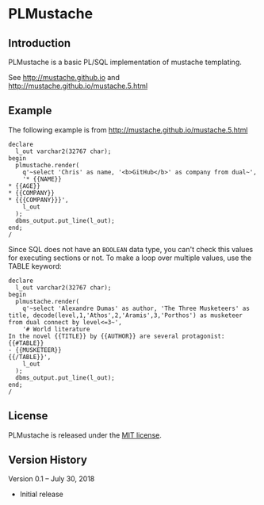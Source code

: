 # PLMustache

## Introduction
PLMustache is a basic PL/SQL implementation of mustache templating.

See http://mustache.github.io and http://mustache.github.io/mustache.5.html

## Example
The following example is from http://mustache.github.io/mustache.5.html

```
declare
  l_out varchar2(32767 char);
begin
  plmustache.render(
    q'~select 'Chris' as name, '<b>GitHub</b>' as company from dual~',
    '* {{NAME}}
* {{AGE}}
* {{COMPANY}}
* {{{COMPANY}}}',
    l_out
  );
  dbms_output.put_line(l_out);
end;
/
```

Since SQL does not have an `BOOLEAN` data type, you can't check this values for executing sections or not. To make a loop over multiple values, use the TABLE keyword:

```
declare
  l_out varchar2(32767 char);
begin
  plmustache.render(
    q'~select 'Alexandre Dumas' as author, 'The Three Musketeers' as title, decode(level,1,'Athos',2,'Aramis',3,'Porthos') as musketeer from dual connect by level<=3~',
    '# World literature
In the novel {{TITLE}} by {{AUTHOR}} are several protagonist:
{{#TABLE}}
- {{MUSKETEER}} 
{{/TABLE}}',
    l_out
  );
  dbms_output.put_line(l_out);
end;
/
```

## License
PLMustache is released under the [MIT license](https://github.com/teotiger/plmustache/blob/master/license.txt).

## Version History
Version 0.1 – July 30, 2018
* Initial release
